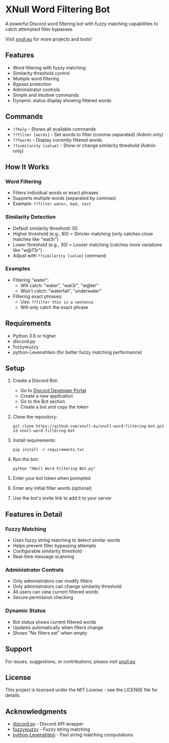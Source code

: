 # XNull Word Filtering Bot

A powerful Discord word filtering bot with fuzzy matching capabilities to catch attempted filter bypasses.

Visit [xnull.eu](https://www.xnull.eu) for more projects and tools!

## Features

- Word filtering with fuzzy matching
- Similarity threshold control
- Multiple word filtering
- Bypass protection
- Administrator controls
- Simple and intuitive commands
- Dynamic status display showing filtered words

## Commands

- `??help` - Shows all available commands
- `??filter [words]` - Set words to filter (comma-separated) (Admin only)
- `??fwords` - Display currently filtered words
- `??similarity [value]` - Show or change similarity threshold (Admin only)

## How It Works

### Word Filtering
- Filters individual words or exact phrases
- Supports multiple words (separated by commas)
- Example: `??filter water, bad, test`

### Similarity Detection
- Default similarity threshold: 50
- Higher threshold (e.g., 80) = Stricter matching (only catches close matches like "wat3r")
- Lower threshold (e.g., 30) = Looser matching (catches more variations like "w@73r")
- Adjust with `??similarity [value]` command

### Examples
- Filtering "water":
  - Will catch: "water", "wat3r", "w@ter"
  - Won't catch: "waterfall", "underwater"
- Filtering exact phrases:
  - Use: `??filter this is a sentence`
  - Will only catch the exact phrase

## Requirements

- Python 3.8 or higher
- discord.py
- fuzzywuzzy
- python-Levenshtein (for better fuzzy matching performance)

## Setup

1. Create a Discord Bot:
   - Go to [Discord Developer Portal](https://discord.com/developers/applications)
   - Create a new application
   - Go to the Bot section
   - Create a bot and copy the token

2. Clone the repository:
    ```
    git clone https://github.com/xnull-eu/xnull-word-filtering-bot.git
    cd xnull-word-filtering-bot
    ```

3. Install requirements:
    ```
    pip install -r requirements.txt
    ```

4. Run the bot:
    ```
    python "XNull Word Filtering Bot.py"
    ```
    
5. Enter your bot token when prompted
6. Enter any initial filter words (optional)
7. Use the bot's invite link to add it to your server

## Features in Detail

### Fuzzy Matching
- Uses fuzzy string matching to detect similar words
- Helps prevent filter bypassing attempts
- Configurable similarity threshold
- Real-time message scanning

### Administrator Controls
- Only administrators can modify filters
- Only administrators can change similarity threshold
- All users can view current filtered words
- Secure permission checking

### Dynamic Status
- Bot status shows current filtered words
- Updates automatically when filters change
- Shows "No filters set" when empty

## Support

For issues, suggestions, or contributions, please visit [xnull.eu](https://www.xnull.eu)

## License

This project is licensed under the MIT License - see the LICENSE file for details.

## Acknowledgments

- [discord.py](https://github.com/Rapptz/discord.py) - Discord API wrapper
- [fuzzywuzzy](https://github.com/seatgeek/fuzzywuzzy) - Fuzzy string matching
- [python-Levenshtein](https://github.com/ztane/python-Levenshtein/) - Fast string matching computations
